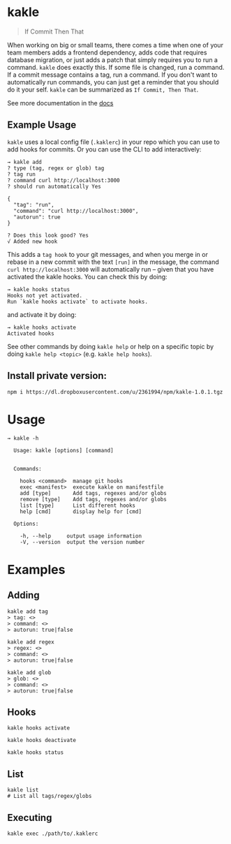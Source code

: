 # kakle

> If Commit Then That

When working on big or small teams, there comes a time when one of your team members adds a frontend dependency, adds code that requires database migration, or just adds a patch that simply requires you to run a command. `kakle` does exactly this. If some file is changed, run a command. If a commit message contains a tag, run a command. If you don't want to automatically run commands, you can just get a reminder that you should do it your self. `kakle` can be summarized as `If Commit, Then That`.

See more documentation in the [docs](./docs)

## Example Usage

`kakle` uses a local config file (`.kaklerc`) in your repo which you can use to add hooks for commits. Or you can use the CLI to add interactively:

```shell
⇝ kakle add
? type (tag, regex or glob) tag
? tag run
? command curl http://localhost:3000
? should run automatically Yes

{
  "tag": "run",
  "command": "curl http://localhost:3000",
  "autorun": true
}

? Does this look good? Yes
√ Added new hook
```

This adds a `tag hook` to your git messages, and when you merge in or rebase in a new commit with the text `[run]` in the message, the command `curl http://localhost:3000` will automatically run – given that you have activated the kakle hooks. You can check this by doing:

```shell
⇝ kakle hooks status
Hooks not yet activated.
Run `kakle hooks activate` to activate hooks.
```

and activate it by doing:

```
⇝ kakle hooks activate
Activated hooks
```

See other commands by doing `kakle help` or help on a specific topic by doing `kakle help <topic>` (e.g. `kakle help hooks`).

## Install private version:

```shell
npm i https://dl.dropboxusercontent.com/u/2361994/npm/kakle-1.0.1.tgz
```

# Usage

```
⇝ kakle -h

  Usage: kakle [options] [command]


  Commands:

    hooks <command>  manage git hooks
    exec <manifest>  execute kakle on manifestfile
    add [type]       Add tags, regexes and/or globs
    remove [type]    Add tags, regexes and/or globs
    list [type]      List different hooks
    help [cmd]       display help for [cmd]

  Options:

    -h, --help     output usage information
    -V, --version  output the version number
```

# Examples

## Adding

```shell
kakle add tag
> tag: <>
> command: <>
> autorun: true|false
```

```shell
kakle add regex
> regex: <>
> command: <>
> autorun: true|false
```

```shell
kakle add glob
> glob: <>
> command: <>
> autorun: true|false
```

## Hooks

```shell
kakle hooks activate
```

```shell
kakle hooks deactivate
```

```shell
kakle hooks status
```

## List

```shell
kakle list
# List all tags/regex/globs
```


## Executing

```shell
kakle exec ./path/to/.kaklerc
```
